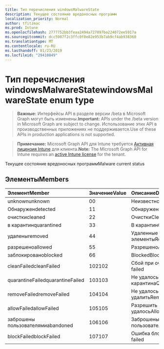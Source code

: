 ```yaml
---
title: Тип перечисления windowsMalwareState
description: Текущее состояние вредоносных программ
localization_priority: Normal
author: tfitzmac
ms.prod: Intune
ms.openlocfilehash: 2777752bb3feaa2494a727097ba224072ee5917a
ms.sourcegitcommit: dcc5907f2c3ffc0f0e82e953b7ab9cf4ab938360
ms.translationtype: MT
ms.contentlocale: ru-RU
ms.lasthandoff: 01/23/2019
ms.locfileid: "29410849"
---
```

# <a name="windowsmalwarestate-enum-type"></a><span data-ttu-id="9a3ee-103">Тип перечисления windowsMalwareState</span><span class="sxs-lookup"><span data-stu-id="9a3ee-103">windowsMalwareState enum type</span></span>

> <span data-ttu-id="9a3ee-104">**Важные:** Интерфейсы API в разделе версии /beta в Microsoft Graph могут быть изменены.</span><span class="sxs-lookup"><span data-stu-id="9a3ee-104">**Important:** APIs under the /beta version in Microsoft Graph are subject to change.</span></span> <span data-ttu-id="9a3ee-105">Использование этих API в производственных приложениях не поддерживается.</span><span class="sxs-lookup"><span data-stu-id="9a3ee-105">Use of these APIs in production applications is not supported.</span></span>

> <span data-ttu-id="9a3ee-106">**Примечание:** Microsoft Graph API для Intune требуется [Активная лицензия Intune](https://go.microsoft.com/fwlink/?linkid=839381) для клиента.</span><span class="sxs-lookup"><span data-stu-id="9a3ee-106">**Note:** The Microsoft Graph API for Intune requires an [active Intune license](https://go.microsoft.com/fwlink/?linkid=839381) for the tenant.</span></span>

<span data-ttu-id="9a3ee-107">Текущее состояние вредоносных программ</span><span class="sxs-lookup"><span data-stu-id="9a3ee-107">Malware current status</span></span>

## <a name="members"></a><span data-ttu-id="9a3ee-108">Элементы</span><span class="sxs-lookup"><span data-stu-id="9a3ee-108">Members</span></span>
|<span data-ttu-id="9a3ee-109">Элемент</span><span class="sxs-lookup"><span data-stu-id="9a3ee-109">Member</span></span>|<span data-ttu-id="9a3ee-110">Значение</span><span class="sxs-lookup"><span data-stu-id="9a3ee-110">Value</span></span>|<span data-ttu-id="9a3ee-111">Описание</span><span class="sxs-lookup"><span data-stu-id="9a3ee-111">Description</span></span>|
|:---|:---|:---|
|<span data-ttu-id="9a3ee-112">unknown</span><span class="sxs-lookup"><span data-stu-id="9a3ee-112">unknown</span></span>|<span data-ttu-id="9a3ee-113">0</span><span class="sxs-lookup"><span data-stu-id="9a3ee-113">0</span></span>|<span data-ttu-id="9a3ee-114">Неизвестно</span><span class="sxs-lookup"><span data-stu-id="9a3ee-114">Unknown</span></span>|
|<span data-ttu-id="9a3ee-115">Обнаружен</span><span class="sxs-lookup"><span data-stu-id="9a3ee-115">detected</span></span>|<span data-ttu-id="9a3ee-116">1</span><span class="sxs-lookup"><span data-stu-id="9a3ee-116">1</span></span>|<span data-ttu-id="9a3ee-117">Обнаружен</span><span class="sxs-lookup"><span data-stu-id="9a3ee-117">Detected</span></span>|
|<span data-ttu-id="9a3ee-118">очистки</span><span class="sxs-lookup"><span data-stu-id="9a3ee-118">cleaned</span></span>|<span data-ttu-id="9a3ee-119">2</span><span class="sxs-lookup"><span data-stu-id="9a3ee-119">2</span></span>|<span data-ttu-id="9a3ee-120">Очистки</span><span class="sxs-lookup"><span data-stu-id="9a3ee-120">Cleaned</span></span>|
|<span data-ttu-id="9a3ee-121">в карантин</span><span class="sxs-lookup"><span data-stu-id="9a3ee-121">quarantined</span></span>|<span data-ttu-id="9a3ee-122">3</span><span class="sxs-lookup"><span data-stu-id="9a3ee-122">3</span></span>|<span data-ttu-id="9a3ee-123">В карантин</span><span class="sxs-lookup"><span data-stu-id="9a3ee-123">Quarantined</span></span>|
|<span data-ttu-id="9a3ee-124">удалены</span><span class="sxs-lookup"><span data-stu-id="9a3ee-124">removed</span></span>|<span data-ttu-id="9a3ee-125">4</span><span class="sxs-lookup"><span data-stu-id="9a3ee-125">4</span></span>|<span data-ttu-id="9a3ee-126">Удаленные элементы</span><span class="sxs-lookup"><span data-stu-id="9a3ee-126">Removed</span></span>|
|<span data-ttu-id="9a3ee-127">разрешено</span><span class="sxs-lookup"><span data-stu-id="9a3ee-127">allowed</span></span>|<span data-ttu-id="9a3ee-128">5</span><span class="sxs-lookup"><span data-stu-id="9a3ee-128">5</span></span>|<span data-ttu-id="9a3ee-129">Разрешено</span><span class="sxs-lookup"><span data-stu-id="9a3ee-129">Allowed</span></span>|
|<span data-ttu-id="9a3ee-130">заблокировано</span><span class="sxs-lookup"><span data-stu-id="9a3ee-130">blocked</span></span>|<span data-ttu-id="9a3ee-131">6</span><span class="sxs-lookup"><span data-stu-id="9a3ee-131">6</span></span>|<span data-ttu-id="9a3ee-132">Blocked</span><span class="sxs-lookup"><span data-stu-id="9a3ee-132">Blocked</span></span>|
|<span data-ttu-id="9a3ee-133">cleanFailed</span><span class="sxs-lookup"><span data-stu-id="9a3ee-133">cleanFailed</span></span>|<span data-ttu-id="9a3ee-134">102</span><span class="sxs-lookup"><span data-stu-id="9a3ee-134">102</span></span>|<span data-ttu-id="9a3ee-135">Сбой при очистке</span><span class="sxs-lookup"><span data-stu-id="9a3ee-135">Clean failed</span></span>|
|<span data-ttu-id="9a3ee-136">quarantineFailed</span><span class="sxs-lookup"><span data-stu-id="9a3ee-136">quarantineFailed</span></span>|<span data-ttu-id="9a3ee-137">103</span><span class="sxs-lookup"><span data-stu-id="9a3ee-137">103</span></span>|<span data-ttu-id="9a3ee-138">Не удалось карантина</span><span class="sxs-lookup"><span data-stu-id="9a3ee-138">Quarantine failed</span></span>|
|<span data-ttu-id="9a3ee-139">removeFailed</span><span class="sxs-lookup"><span data-stu-id="9a3ee-139">removeFailed</span></span>|<span data-ttu-id="9a3ee-140">104</span><span class="sxs-lookup"><span data-stu-id="9a3ee-140">104</span></span>|<span data-ttu-id="9a3ee-141">Не удалось удалить</span><span class="sxs-lookup"><span data-stu-id="9a3ee-141">Remove failed</span></span>|
|<span data-ttu-id="9a3ee-142">allowFailed</span><span class="sxs-lookup"><span data-stu-id="9a3ee-142">allowFailed</span></span>|<span data-ttu-id="9a3ee-143">105</span><span class="sxs-lookup"><span data-stu-id="9a3ee-143">105</span></span>|<span data-ttu-id="9a3ee-144">Разрешить не удалось</span><span class="sxs-lookup"><span data-stu-id="9a3ee-144">Allow failed</span></span>|
|<span data-ttu-id="9a3ee-145">заброшены пользователями</span><span class="sxs-lookup"><span data-stu-id="9a3ee-145">abandoned</span></span>|<span data-ttu-id="9a3ee-146">106</span><span class="sxs-lookup"><span data-stu-id="9a3ee-146">106</span></span>|<span data-ttu-id="9a3ee-147">Заброшены пользователями</span><span class="sxs-lookup"><span data-stu-id="9a3ee-147">Abandoned</span></span>|
|<span data-ttu-id="9a3ee-148">blockFailed</span><span class="sxs-lookup"><span data-stu-id="9a3ee-148">blockFailed</span></span>|<span data-ttu-id="9a3ee-149">107</span><span class="sxs-lookup"><span data-stu-id="9a3ee-149">107</span></span>|<span data-ttu-id="9a3ee-150">Ошибка блокировки</span><span class="sxs-lookup"><span data-stu-id="9a3ee-150">Block failed</span></span>|




